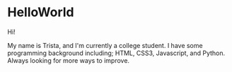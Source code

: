 # HelloWorld

Hi! 

My name is Trista, and I'm currently a college student. I have some programming background including; HTML, CSS3, Javascript, and Python. Always looking for more ways to improve.
 
